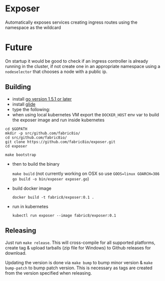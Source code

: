 # Exposer

Automatically exposes services creating ingress routes using the namespace as the wildcard

# Future

On startup it would be good to check if an ingress controller is already running in the cluster, if not create one in an appropriate namespace using a `nodeselector` that chooses a node with a public ip.


## Building

 * install [go version 1.5.1 or later](https://golang.org/doc/install)
 * install [glide](https://github.com/Masterminds/glide#install)
 * type the following:
 * when using local kubernetes VM export the `DOCKER_HOST` env var to build the exposer image and run inside kubernetes

```
cd $GOPATH
mkdir -p src/github.com/fabric8io/
cd src/github.com/fabric8io/
git clone https://github.com/fabric8io/exposer.git
cd exposer

make bootstrap
```

 * then to build the binary

     `make build` (not currently working on OSX so use `GOOS=linux GOARCH=386 go build -o bin/exposer exposer.go`)

 * build docker image

     `docker build -t fabric8/exposer:0.1 .`

 * run in kubernetes

     `kubectl run exposer --image fabric8/exposer:0.1`

## Releasing

Just run `make release`. This will cross-compile for all supported platforms, create tag & upload tarballs (zip file for Windows) to Github releases for download.

Updating the version is done via `make bump` to bump minor version & `make bump-patch` to bump patch version. This is necessary as tags are created from the version specified when releasing.
